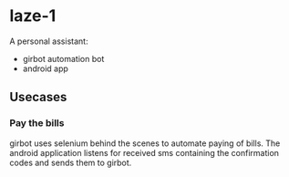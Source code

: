 # laze-1

A personal assistant:

* girbot automation bot
* android app

## Usecases

### Pay the bills

girbot uses selenium behind the scenes to automate paying of bills. The
android application listens for received sms containing the confirmation
codes and sends them to girbot.
